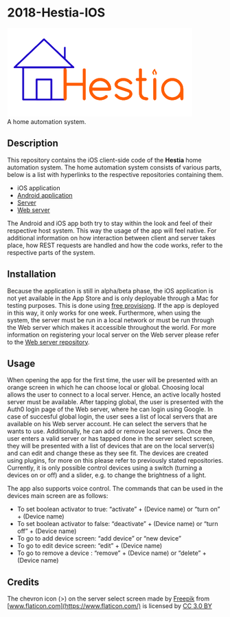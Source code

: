 # 2018-Hestia-IOS
![()][logo]  
A home automation system.

## Description
This repository contains the iOS client-side code of the __Hestia__ home automation system. The home automation system consists of various parts, below is a list with hyperlinks to the respective repositories containing them.
- iOS application
- [Android application](https://github.com/RUGSoftEng/2017-Hestia-Client)
- [Server](https://github.com/RUGSoftEng/2017-Hestia-Server)
- [Web server](https://github.com/RUGSoftEng/2018-Hestia-Web)

The Android and iOS app both try to stay within the look and feel of their respective host system. This way the usage of the app will feel native.
For additional information on how interaction between client and server takes place, how REST requests are handled and how the code works, refer to the respective parts of the system.

## Installation
Because the application is still in alpha/beta phase, the iOS application is not yet available in the App Store and is only deployable through a Mac for testing purposes. This is done using [free provisiong](https://docs.microsoft.com/en-us/xamarin/ios/get-started/installation/device-provisioning/free-provisioning). If the app is deployed in this way, it only works for one week. Furthermore, when using the system, the server must be run in a local network or must be run through the Web server which makes it accessible throughout the world. For more information on registering your local server on the Web server please refer to the [Web server repository](https://github.com/RUGSoftEng/2018-Hestia-Web).

## Usage
When opening the app for the first time, the user will be presented with an orange screen in which he can choose local or global. 
Choosing local allows the user to connect to a local server. Hence, an active locally hosted server must be available. After tapping global, the user is presented with the Auth0 login page of the Web server, where he can login using Google. In case of succesful global login, the user sees a list of local servers that are available on his Web server account. He can select the servers that he wants to use. Additionally, he can add or remove local servers.
Once the user enters a valid server or has tapped done in the server select screen, they will be presented with a list of devices that are on the local server(s) and can edit and change these as they see fit. The devices are created using plugins, for more on this please refer to previously stated repositories. Currently, it is only possible control devices using a switch (turning a devices on or off) and a slider, e.g. to change the brightness of a light.

The app also supports voice control. The commands that can be used in the devices main screen are as follows:
- To set boolean activator to true:  “activate” +  (Device name)  or “turn on” + (Device name)
- To set boolean activator to false: “deactivate” +  (Device name)  or “turn off” + (Device name)
- To go to add device screen: “add device” or “new device”
- To go to edit device screen: “edit” + (Device name)
- To go to remove a device : “remove” + (Device name) or “delete” + (Device name)

## Credits
The chevron icon (>) on the server select screen made by [Freepik](http://www.freepik.com) from [www.flaticon.com](https://www.flaticon.com/) is licensed by [CC 3.0 BY](http://creativecommons.org/licenses/by/3.0/)

[logo]: /docs/images/logo_transparent.png "Hestia logo"
